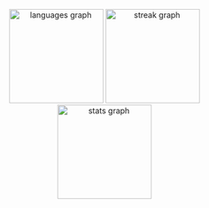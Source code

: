 <div align="center">
  <img src="https://github-readme-stats.vercel.app/api/top-langs?username=duskrunner&locale=en&hide_title=true&layout=compact&card_width=320&langs_count=100&theme=dracula&hide_border=false&order=2" height="170" alt="languages graph"  />
  <img src="https://streak-stats.demolab.com?user=duskrunner&locale=en&mode=daily&theme=dracula&hide_border=false&border_radius=5&order=3" height="170" alt="streak graph"  />
  <img src="https://github-readme-stats.vercel.app/api?username=duskrunner&hide_title=true&hide_rank=true&show_icons=true&include_all_commits=true&count_private=true&disable_animations=false&theme=dracula&locale=en&hide_border=false&order=1" height="170" alt="stats graph"  />
</div>
